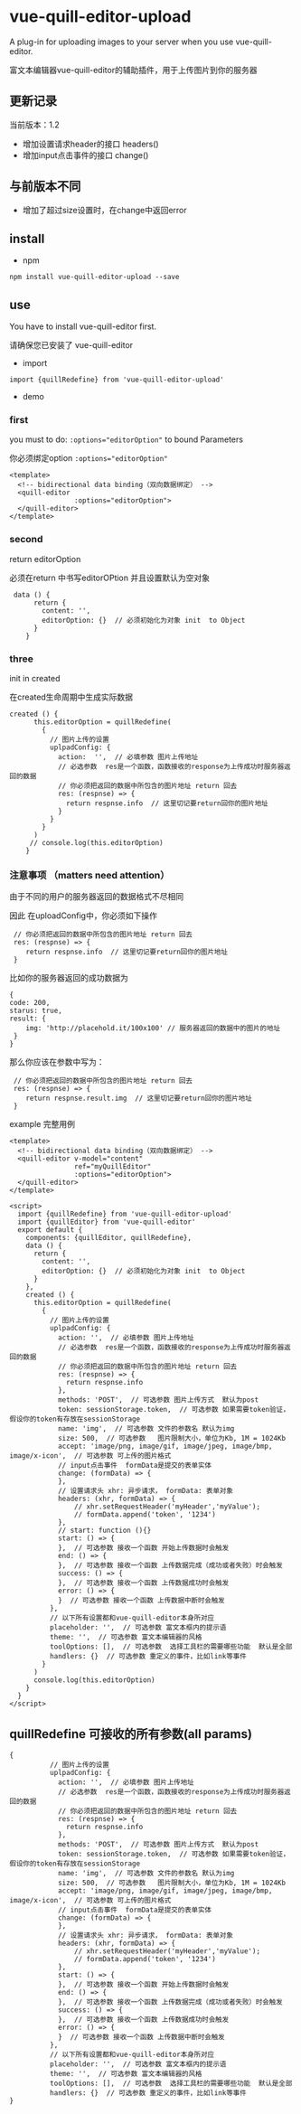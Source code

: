 # vue-quill-editor-upload
A plug-in for uploading images to your server when you use vue-quill-editor.

富文本编辑器vue-quill-editor的辅助插件，用于上传图片到你的服务器

## 更新记录
当前版本：1.2

- 增加设置请求header的接口 headers()
- 增加input点击事件的接口  change()


## 与前版本不同

- 增加了超过size设置时，在change中返回error


## install
- npm
```
npm install vue-quill-editor-upload --save  
```
## use
You have to install vue-quill-editor first.

请确保您已安装了 vue-quill-editor
- import

```
import {quillRedefine} from 'vue-quill-editor-upload'
```
- demo

### first
  
you must to do: ```:options="editorOption"``` to bound Parameters

你必须绑定option ```:options="editorOption"``` 
```vue
<template>
  <!-- bidirectional data binding（双向数据绑定） -->
  <quill-editor 
                :options="editorOption">
  </quill-editor>
</template>

```

### second
 
 return editorOption  
 
 必须在return 中书写editorOPtion 并且设置默认为空对象

```vue
 data () {
      return {
        content: '',
        editorOption: {}  // 必须初始化为对象 init  to Object
      }
    }
```
### three 
  
  init  in  created
 
 在created生命周期中生成实际数据
 ```
 created () {
       this.editorOption = quillRedefine(
         {
           // 图片上传的设置
           uplpadConfig: {
             action:  '',  // 必填参数 图片上传地址
             // 必选参数  res是一个函数，函数接收的response为上传成功时服务器返回的数据
             // 你必须把返回的数据中所包含的图片地址 return 回去
             res: (respnse) => {
               return respnse.info  // 这里切记要return回你的图片地址
             }
           }
         }
       )
      // console.log(this.editorOption)
     }
 ```
### 注意事项 （matters need attention）
由于不同的用户的服务器返回的数据格式不尽相同

因此
在uploadConfig中，你必须如下操作
```vue
 // 你必须把返回的数据中所包含的图片地址 return 回去
 res: (respnse) => {
    return respnse.info  // 这里切记要return回你的图片地址
 }
```
比如你的服务器返回的成功数据为
```vue
{
code: 200,
starus: true,
result: {
    img: 'http://placehold.it/100x100' // 服务器返回的数据中的图片的地址
 }
}
```
那么你应该在参数中写为：
```vue
 // 你必须把返回的数据中所包含的图片地址 return 回去
 res: (respnse) => {
    return respnse.result.img  // 这里切记要return回你的图片地址
 }
```


example
完整用例
```vue
<template>
  <!-- bidirectional data binding（双向数据绑定） -->
  <quill-editor v-model="content"
                ref="myQuillEditor"
                :options="editorOption">
  </quill-editor>
</template>

<script>
  import {quillRedefine} from 'vue-quill-editor-upload'
  import {quillEditor} from 'vue-quill-editor'
  export default {
    components: {quillEditor, quillRedefine},
    data () {
      return {
        content: '',
        editorOption: {}  // 必须初始化为对象 init  to Object
      }
    },
    created () {
      this.editorOption = quillRedefine(
        {
          // 图片上传的设置
          uplpadConfig: {
            action: '',  // 必填参数 图片上传地址
            // 必选参数  res是一个函数，函数接收的response为上传成功时服务器返回的数据
            // 你必须把返回的数据中所包含的图片地址 return 回去
            res: (respnse) => {
              return respnse.info
            },
            methods: 'POST',  // 可选参数 图片上传方式  默认为post
            token: sessionStorage.token,  // 可选参数 如果需要token验证，假设你的token有存放在sessionStorage
            name: 'img',  // 可选参数 文件的参数名 默认为img
            size: 500,  // 可选参数   图片限制大小，单位为Kb, 1M = 1024Kb
            accept: 'image/png, image/gif, image/jpeg, image/bmp, image/x-icon',  // 可选参数 可上传的图片格式
            // input点击事件  formData是提交的表单实体
            change: (formData) => { 
            },
            // 设置请求头 xhr: 异步请求， formData: 表单对象
            headers: (xhr, formData) => {
                // xhr.setRequestHeader('myHeader','myValue');
                // formData.append('token', '1234')
            },
            // start: function (){}
            start: () => {
            },  // 可选参数 接收一个函数 开始上传数据时会触发
            end: () => {
            },  // 可选参数 接收一个函数 上传数据完成（成功或者失败）时会触发
            success: () => {
            },  // 可选参数 接收一个函数 上传数据成功时会触发
            error: () => {
            }  // 可选参数 接收一个函数 上传数据中断时会触发
          },
          // 以下所有设置都和vue-quill-editor本身所对应
          placeholder: '',  // 可选参数 富文本框内的提示语
          theme: '',  // 可选参数 富文本编辑器的风格
          toolOptions: [],  // 可选参数  选择工具栏的需要哪些功能  默认是全部
          handlers: {}  // 可选参数 重定义的事件，比如link等事件
        }
      )
      console.log(this.editorOption)
    }
  }
</script>

```
## quillRedefine 可接收的所有参数(all params)
```vue
{
          // 图片上传的设置
          uplpadConfig: {
            action: '',  // 必填参数 图片上传地址
            // 必选参数  res是一个函数，函数接收的response为上传成功时服务器返回的数据
            // 你必须把返回的数据中所包含的图片地址 return 回去
            res: (respnse) => {
              return respnse.info
            },
            methods: 'POST',  // 可选参数 图片上传方式  默认为post
            token: sessionStorage.token,  // 可选参数 如果需要token验证，假设你的token有存放在sessionStorage
            name: 'img',  // 可选参数 文件的参数名 默认为img
            size: 500,  // 可选参数   图片限制大小，单位为Kb, 1M = 1024Kb
            accept: 'image/png, image/gif, image/jpeg, image/bmp, image/x-icon',  // 可选参数 可上传的图片格式
            // input点击事件  formData是提交的表单实体
            change: (formData) => { 
            },
            // 设置请求头 xhr: 异步请求， formData: 表单对象
            headers: (xhr, formData) => {
                // xhr.setRequestHeader('myHeader','myValue');
                // formData.append('token', '1234')
            },
            start: () => {
            },  // 可选参数 接收一个函数 开始上传数据时会触发
            end: () => {
            },  // 可选参数 接收一个函数 上传数据完成（成功或者失败）时会触发
            success: () => {
            },  // 可选参数 接收一个函数 上传数据成功时会触发
            error: () => {
            }  // 可选参数 接收一个函数 上传数据中断时会触发
          },
          // 以下所有设置都和vue-quill-editor本身所对应
          placeholder: '',  // 可选参数 富文本框内的提示语
          theme: '',  // 可选参数 富文本编辑器的风格
          toolOptions: [],  // 可选参数  选择工具栏的需要哪些功能  默认是全部
          handlers: {}  // 可选参数 重定义的事件，比如link等事件
}
```















